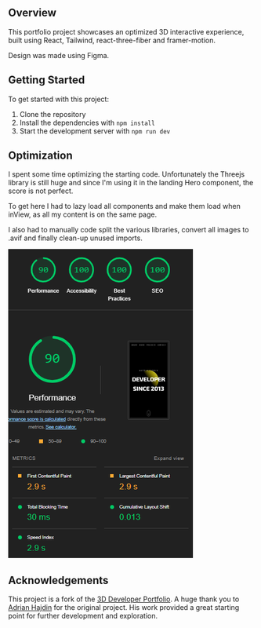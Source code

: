 ## Overview

This portfolio project showcases an optimized 3D interactive experience, built using React, Tailwind, react-three-fiber and framer-motion.

Design was made using Figma.

## Getting Started

To get started with this project:

1. Clone the repository
2. Install the dependencies with `npm install`
3. Start the development server with `npm run dev`

## Optimization

I spent some time optimizing the starting code. Unfortunately the Threejs library is still huge and since I'm using it in the landing Hero component, the score is not perfect.

To get here I had to lazy load all components and make them load when inView, as all my content is on the same page.

I also had to manually code split the various libraries, convert all images to .avif and finally clean-up unused imports.

![Google lighthouse results](https://github.com/mttfiorio/3d-portfolio/blob/main/public/readme/lighthouse.png?raw=true)

## Acknowledgements

This project is a fork of the [3D Developer Portfolio](https://github.com/adrianhajdin/project_3D_developer_portfolio).
A huge thank you to [Adrian Hajdin](https://github.com/adrianhajdin) for the original project. His work provided a great starting point for further development and exploration.
